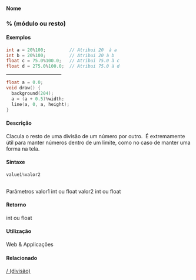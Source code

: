 
#### Nome
### % (módulo ou resto)

#### Exemplos

```pde
int a = 20%100;         // Atribui 20  à a
int b = 20%100;         // Atribui 20 à b
float c = 75.0%100.0;   // Atribui 75.0 à c
float d = 275.0%100.0;  // Atribui 75.0 à d

```
<hr align="left" noshade="noshade" size="1" width="150"/>

```pde
float a = 0.0; 
void draw() { 
  background(204); 
  a = (a + 0.5)%width; 
  line(a, 0, a, height); 
} 

```

#### Descrição
Clacula o resto de uma divisão de um
número por outro.  É extremamente útil para
manter números dentro de um limite, como no caso de manter uma
forma na tela.

#### Sintaxe
```pde
value1%valor2
            
```
Parâmetros
valor1
int ou float
valor2
int ou float

#### Retorno

	
int ou float

#### Utilização

	
Web & Applicações

#### Relacionado
[/ (divisão)](divide)
